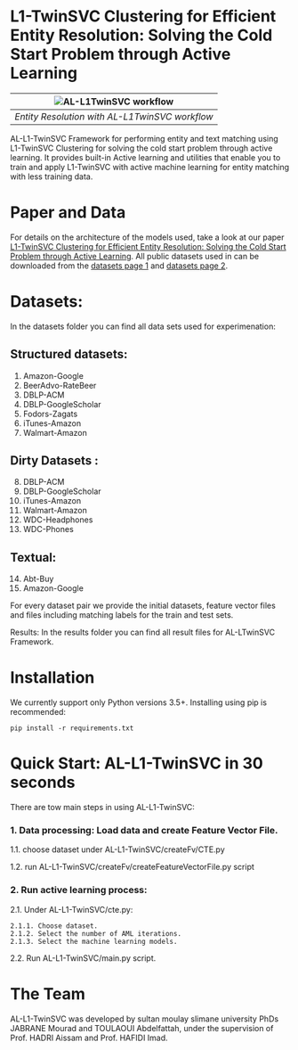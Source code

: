 L1-TwinSVC Clustering for Efficient Entity Resolution: Solving the Cold Start Problem through Active Learning
=============



|  ![AL-L1TwinSVC workflow](cache/workflow.jpg)  | 
|:----------------------------------------------:| 
| *Entity Resolution with AL-L1TwinSVC workflow* |

AL-L1-TwinSVC Framework for performing entity and text matching using
L1-TwinSVC Clustering for solving the cold start problem through active learning.
It provides built-in Active learning and utilities that enable you to train and apply
L1-TwinSVC with active machine learning for entity matching with less training data.

# Paper and Data

For details on the architecture of the models used, take a look at our
paper [L1-TwinSVC Clustering for Efficient Entity Resolution: Solving the Cold Start Problem through Active Learning](). All
public datasets used in can be downloaded from the [datasets page
1](https://github.com/anhaidgroup/deepmatcher/blob/master/Datasets.md)
and [datasets page
2](https://github.com/wbsg-uni-mannheim/UnsupervisedBootAL/tree/master/datasets).

# Datasets:
In the datasets folder you can find all data sets
used for experimenation:

## Structured datasets:
1. Amazon-Google 
2. BeerAdvo-RateBeer
3. DBLP-ACM
4. DBLP-GoogleScholar 
5. Fodors-Zagats 
6. iTunes-Amazon 
7. Walmart-Amazon


## Dirty Datasets :
8. DBLP-ACM 
9. DBLP-GoogleScholar 
10. iTunes-Amazon 
11. Walmart-Amazon 
12. WDC-Headphones 
13. WDC-Phones

## Textual:
14. Abt-Buy 
15. Amazon-Google

For every dataset pair we provide the initial datasets, feature vector
files and files including matching labels for the train and test sets.

Results: In the results folder you can find all result files for AL-LTwinSVC Framework.


# Installation

We currently support only Python versions 3.5+. Installing using pip is
recommended:

``` 
pip install -r requirements.txt
```


# Quick Start: AL-L1-TwinSVC in 30 seconds

There are tow main steps in using AL-L1-TwinSVC:

### 1.  Data processing: Load data and create Feature Vector File.

1.1. choose dataset under AL-L1-TwinSVC/createFv/CTE.py

1.2. run AL-L1-TwinSVC/createFv/createFeatureVectorFile.py script

### 2.  Run active learning process:

2.1. Under AL-L1-TwinSVC/cte.py:

    2.1.1. Choose dataset.
    2.1.2. Select the number of AML iterations.
    2.1.3. Select the machine learning models.

2.2. Run AL-L1-TwinSVC/main.py script.


# The Team

AL-L1-TwinSVC was developed by sultan moulay slimane university PhDs
JABRANE Mourad and TOULAOUI Abdelfattah, under the supervision of Prof. HADRI
Aissam and Prof. HAFIDI Imad.
